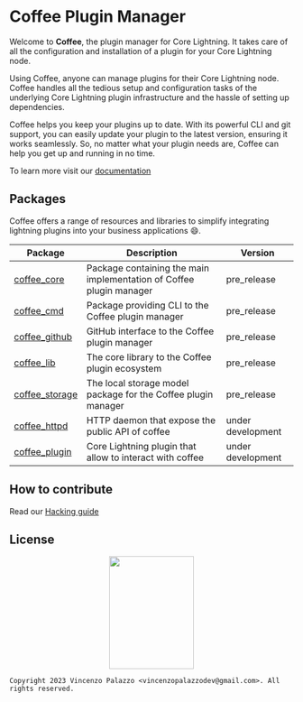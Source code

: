 # Coffee Plugin Manager

Welcome to **Coffee**, the plugin manager for Core Lightning. 
It takes care of all the configuration and installation of a plugin for your Core Lightning node. 

Using Coffee, anyone can manage plugins for their Core Lightning node. 
Coffee handles all the tedious setup and configuration tasks of the underlying 
Core Lightning plugin infrastructure and the hassle of setting up dependencies.

Coffee helps you keep your plugins up to date. With its powerful CLI and git support, 
you can easily update your plugin to the latest version, ensuring it works seamlessly. 
So, no matter what your plugin needs are, Coffee can help you get up and running in no time.

To learn more visit our [documentation](https://coffee-docs.netlify.app)

## Packages

Coffee offers a range of resources and libraries to simplify integrating lightning plugins into 
your business applications :smile:.


| Package        | Description                                                     | Version    |
|----------------|-----------------------------------------------------------------|------------|
| [coffee_core](/coffee_core/)     | Package containing the main implementation of Coffee plugin manager      | pre_release |
| [coffee_cmd](/coffee_cmd/)     | Package providing CLI to the Coffee plugin manager      | pre_release |
| [coffee_github](/coffee_github/)     | GitHub interface to the Coffee plugin manager      | pre_release |
| [coffee_lib](/coffee_lib/)     | The core library to the Coffee plugin ecosystem      | pre_release |
| [coffee_storage](/coffee_storage/)     | The local storage model package for the Coffee plugin manager     | pre_release |
| [coffee_httpd](/coffee_httpd/)     | HTTP daemon that expose the public API of coffee     | under development |
| [coffee_plugin](/coffee_plugin)     | Core Lightning plugin that allow to interact with coffee     | under development |

## How to contribute

Read our [Hacking guide](docs/docs-book/src/contributing-to-coffee.md)

## License

<div align="center">
  <img src="https://opensource.org/wp-content/uploads/2009/06/OSI_Keyhole.svg" width="150" height="200"/>
</div>

```
Copyright 2023 Vincenzo Palazzo <vincenzopalazzodev@gmail.com>. All rights reserved.
```
